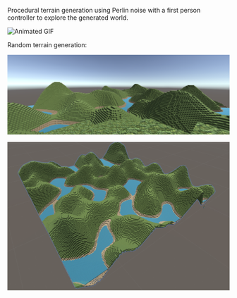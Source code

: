 Procedural terrain generation using Perlin noise with a first person controller to explore the generated world.

![Animated GIF](Gifs/proc-gen-short-demo.gif)

Random terrain generation:

![Alt text](Gifs/terrain.png)

![Alt text](Gifs/terrainview.png)
